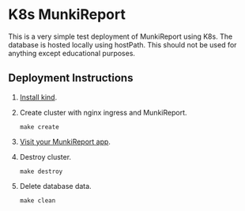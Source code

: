 # K8s MunkiReport

This is a very simple test deployment of MunkiReport using K8s. The database is
hosted locally using hostPath. This should not be used for anything except
educational purposes.

## Deployment Instructions

1. [Install kind](https://kind.sigs.k8s.io/docs/user/quick-start/).

1. Create cluster with nginx ingress and MunkiReport.

    ```shell
    make create
    ```

1. [Visit your MunkiReport app](http://munkireport.localhost/).

1. Destroy cluster.

    ```shell
    make destroy
    ```

1. Delete database data.

    ```shell
    make clean
    ```
